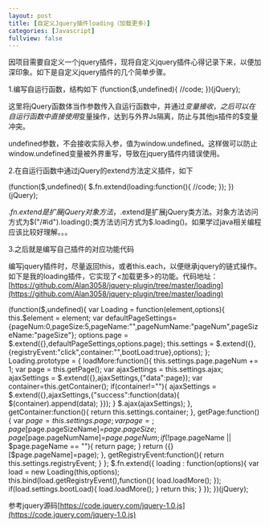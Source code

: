 ```yaml
---
layout: post
title: [自定义Jquery插件loading（加载更多）]
categories: [Javascript]
fullview: false
---
```

因项目需要自定义一个jquery插件，现将自定义jquery插件心得记录下来，以便加深印象。如下是自定义jquery插件的几个简单步骤。

1.编写自运行函数，结构如下
(function($,undefined){ //code; })(jQuery);

这里将jQuery函数体当作参数传入自运行函数中，并通过$变量接收，之后可以在自运行函数中直接使用$变量操作，达到与外界Js隔离，防止与其他js插件的$变量冲突。

undefined参数，不会接收实际入参，值为window.undefined。这样做可以防止window.undefined变量被外界重写，导致在jquery插件内错误使用。

2.在自运行函数中通过jQuery的extend方法定义插件，如下

[](https://code.jquery.com/jquery-1.0.js)
(function($,undefined){ $.fn.extend(loading:function(){ //code; }); })(jQuery);

$.fn.extend是扩展jQuery对象方法，$.extend是扩展jQuery类方法。对象方法访问方式为$("/#id").loading();类方法访问方式为$.loading()。如果学过java相关编程应该比较好理解。。。

3.之后就是编写自己插件的对应功能代码

编写jquery插件时，尽量返回this，或者this.each，以便继承jquery的链式操作。如下是我的loading插件，它实现了<加载更多>的功能。代码地址：[https://github.com/Alan3058/jquery-plugin/tree/master/loading](https://github.com/Alan3058/jquery-plugin/tree/master/loading)

(function($,undefined){ var Loading = function(element,options){ this.$element = element; var defaultPageSettings={pageNum:0,pageSize:5,pageName:"",pageNumName:"pageNum",pageSizeName:"pageSize"}; options.page = $.extend({},defaultPageSettings,options.page); this.settings = $.extend({},{registryEvent:"click",container:"",bootLoad:true},options); }; Loading.prototype = { loadMore:function(){ this.settings.page.pageNum += 1; var page = this.getPage(); var ajaxSettings = this.settings.ajax; ajaxSettings = $.extend({},ajaxSettings,{"data":page}); var container=this.getContainer(); if(container!=""){ ajaxSettings = $.extend({},ajaxSettings,{"success":function(data){ $(container).append(data); }}); } $.ajax(ajaxSettings); }, getContainer:function(){ return this.settings.container; }, getPage:function(){ var $page = this.settings.page; var page={}; page[$page.pageSizeName]=$page.pageSize; page[$page.pageNumName]=$page.pageNum; if(!$page.pageName || $page.pageName == ""){ return page; } return ({}[$page.pageName]=page); }, getRegistryEvent:function(){ return this.settings.registryEvent; } }; $.fn.extend({ loading : function(options){ var load = new Loading(this,options); this.bind(load.getRegistryEvent(),function(){ load.loadMore(); }); if(load.settings.bootLoad){ load.loadMore(); } return this; } }); })(jQuery);

参考jquery源码[https://code.jquery.com/jquery-1.0.js](https://code.jquery.com/jquery-1.0.js)
